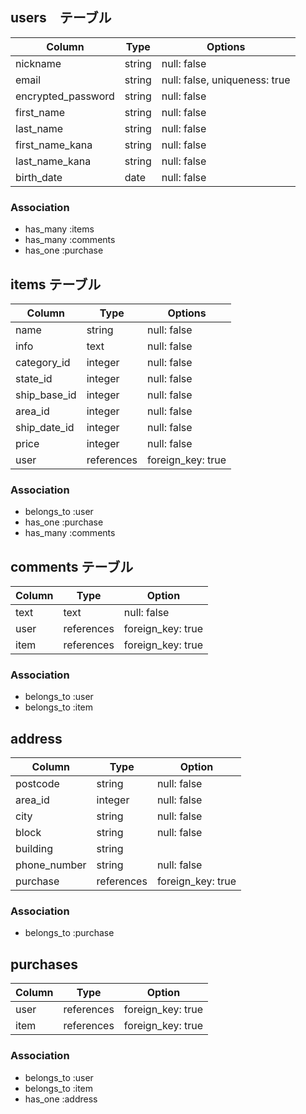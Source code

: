 ## users　テーブル

| Column                    | Type     | Options                       |
| ------------------------- | -------- | ----------------------------- |
| nickname                  | string   | null: false                   |
| email                     | string   | null: false, uniqueness: true |
| encrypted_password        | string   | null: false                   |
| first_name                | string   | null: false                   |
| last_name                 | string   | null: false                   |
| first_name_kana           | string   | null: false                   |
| last_name_kana            | string   | null: false                   |
| birth_date                | date     | null: false                   |

### Association

- has_many :items
- has_many :comments
- has_one  :purchase

## items テーブル

| Column               | Type       | Options           |
| -------------------- | ---------- | ----------------- |
| name                 | string     | null: false       |
| info                 | text       | null: false       |
| category_id          | integer    | null: false       |
| state_id             | integer    | null: false       |
| ship_base_id         | integer    | null: false       |
| area_id              | integer    | null: false       |
| ship_date_id         | integer    | null: false       |
| price                | integer    | null: false       |
| user                 | references | foreign_key: true |

### Association

- belongs_to    :user
- has_one       :purchase
- has_many      :comments

## comments テーブル

| Column     | Type       | Option            |
| ---------- | ---------- | ----------------- |
| text       | text       | null: false       |
| user       | references | foreign_key: true |
| item       | references | foreign_key: true |

### Association

- belongs_to :user
- belongs_to :item

## address

| Column           | Type       | Option            |
| ---------------- | ---------- | ----------------- |
| postcode         | string     | null: false       |
| area_id          | integer    | null: false       |
| city             | string     | null: false       |
| block            | string     | null: false       |
| building         | string     |                   |
| phone_number     | string     | null: false       |
| purchase         | references | foreign_key: true |

### Association

- belongs_to  :purchase

## purchases

| Column     | Type       | Option            |
| ---------- | ---------- | ----------------- |
| user       | references | foreign_key: true |
| item       | references | foreign_key: true |

### Association

- belongs_to   :user
- belongs_to   :item
- has_one      :address

